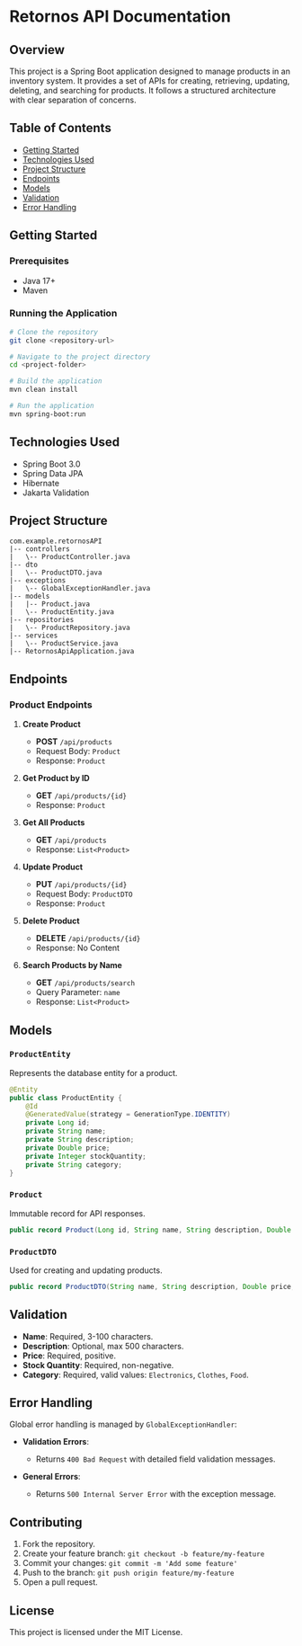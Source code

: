 # Retornos API Documentation

## Overview
This project is a Spring Boot application designed to manage products in an inventory system. It provides a set of APIs for creating, retrieving, updating, deleting, and searching for products. It follows a structured architecture with clear separation of concerns.

## Table of Contents

- [Getting Started](#getting-started)
- [Technologies Used](#technologies-used)
- [Project Structure](#project-structure)
- [Endpoints](#endpoints)
- [Models](#models)
- [Validation](#validation)
- [Error Handling](#error-handling)

## Getting Started

### Prerequisites
- Java 17+
- Maven
### Running the Application

```bash
# Clone the repository
git clone <repository-url>

# Navigate to the project directory
cd <project-folder>

# Build the application
mvn clean install

# Run the application
mvn spring-boot:run
```

## Technologies Used

- Spring Boot 3.0
- Spring Data JPA
- Hibernate
- Jakarta Validation

## Project Structure

```
com.example.retornosAPI
|-- controllers
|   \-- ProductController.java
|-- dto
|   \-- ProductDTO.java
|-- exceptions
|   \-- GlobalExceptionHandler.java
|-- models
|   |-- Product.java
|   \-- ProductEntity.java
|-- repositories
|   \-- ProductRepository.java
|-- services
|   \-- ProductService.java
|-- RetornosApiApplication.java
```

## Endpoints

### Product Endpoints

1. **Create Product**
    - **POST** `/api/products`
    - Request Body: `Product`
    - Response: `Product`

2. **Get Product by ID**
    - **GET** `/api/products/{id}`
    - Response: `Product`

3. **Get All Products**
    - **GET** `/api/products`
    - Response: `List<Product>`

4. **Update Product**
    - **PUT** `/api/products/{id}`
    - Request Body: `ProductDTO`
    - Response: `Product`

5. **Delete Product**
    - **DELETE** `/api/products/{id}`
    - Response: No Content

6. **Search Products by Name**
    - **GET** `/api/products/search`
    - Query Parameter: `name`
    - Response: `List<Product>`

## Models

### `ProductEntity`
Represents the database entity for a product.

```java
@Entity
public class ProductEntity {
    @Id
    @GeneratedValue(strategy = GenerationType.IDENTITY)
    private Long id;
    private String name;
    private String description;
    private Double price;
    private Integer stockQuantity;
    private String category;
}
```

### `Product`
Immutable record for API responses.

```java
public record Product(Long id, String name, String description, Double price, Integer stockQuantity, String category){}
```

### `ProductDTO`
Used for creating and updating products.

```java
public record ProductDTO(String name, String description, Double price, Integer stockQuantity, String category){}
```

## Validation

- **Name**: Required, 3-100 characters.
- **Description**: Optional, max 500 characters.
- **Price**: Required, positive.
- **Stock Quantity**: Required, non-negative.
- **Category**: Required, valid values: `Electronics`, `Clothes`, `Food`.

## Error Handling

Global error handling is managed by `GlobalExceptionHandler`:

- **Validation Errors**:
    - Returns `400 Bad Request` with detailed field validation messages.

- **General Errors**:
    - Returns `500 Internal Server Error` with the exception message.

## Contributing

1. Fork the repository.
2. Create your feature branch: `git checkout -b feature/my-feature`
3. Commit your changes: `git commit -m 'Add some feature'`
4. Push to the branch: `git push origin feature/my-feature`
5. Open a pull request.

## License
This project is licensed under the MIT License.
